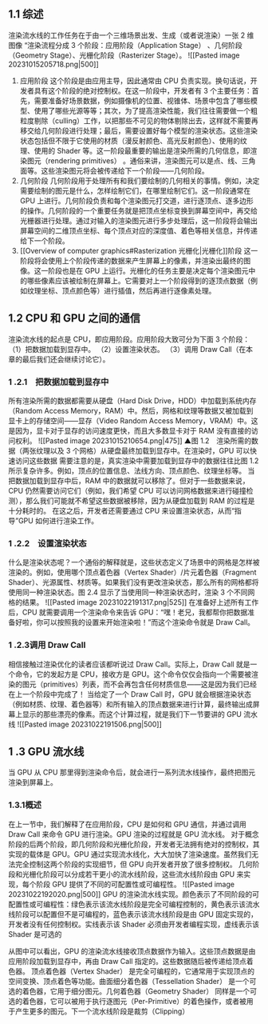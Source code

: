 ## 1.1 综述
渲染流水线的工作任务在于由一个三维场景出发、生成（或者说渲染）一张 2 维图像
“渲染流程分成 3 个阶段：应用阶段（Application Stage） 、几何阶段（Geometry Stage）、光栅化阶段（Rasterizer Stage）。
  ![[Pasted image 20231015205718.png|500]]
1. 应用阶段
    这个阶段是由应用主导，因此通常由 CPU 负责实现。换句话说，开发者具有这个阶段的绝对控制权。在这一阶段中，开发者有 3 个主要任务：首先，需要准备好场景数据，例如摄像机的位置、视锥体、场景中包含了哪些模型、使用了哪些光源等等；其次，为了提高渲染性能，我们往往需要做一个粗粒度剔除（culling）工作，以把那些不可见的物体剔除出去，这样就不需要再移交给几何阶段进行处理；最后，需要设置好每个模型的渲染状态。这些渲染状态包括但不限于它使用的材质（漫反射颜色、高光反射颜色）、使用的纹理、使用的 Shader 等。这一阶段最重要的输出是渲染所需的几何信息，即渲染图元（rendering primitives） 。通俗来讲，渲染图元可以是点、线、三角面等。这些渲染图元将会被传递给下一个阶段——几何阶段。
2. 几何阶段
    几何阶段用于处理所有和我们要绘制的几何相关的事情。例如，决定需要绘制的图元是什么，怎样绘制它们，在哪里绘制它们。这一阶段通常在 GPU 上进行。几何阶段负责和每个渲染图元打交道，进行逐顶点、逐多边形的操作。几何阶段的一个重要任务就是把顶点坐标变换到屏幕空间中，再交给光栅器进行处理。通过对输入的渲染图元进行多步处理后，这一阶段将会输出屏幕空间的二维顶点坐标、每个顶点对应的深度值、着色等相关信息，并传递给下一个阶段。
3. [[Overview of computer graphics#Rasterization 光栅化|光栅化]]阶段
    这一阶段将会使用上个阶段传递的数据来产生屏幕上的像素，并渲染出最终的图像。这一阶段也是在 GPU 上运行。光栅化的任务主要是决定每个渲染图元中的哪些像素应该被绘制在屏幕上。它需要对上一个阶段得到的逐顶点数据（例如纹理坐标、顶点颜色等）进行插值，然后再进行逐像素处理。
## 1.2 CPU 和 GPU 之间的通信
渲染流水线的起点是 CPU，即应用阶段。应用阶段大致可分为下面 3 个阶段：
（1）把数据加载到显存中。
（2）设置渲染状态。
（3）调用 Draw Call（在本章的最后我们还会继续讨论它）。
### 1 .2.1　把数据加载到显存中
所有渲染所需的数据都需要从硬盘（Hard Disk Drive，HDD）中加载到系统内存（Random Access Memory，RAM）中。然后，网格和纹理等数据又被加载到显卡上的存储空间——显存（Video Random Access Memory，VRAM）中。这是因为，显卡对于显存的访问速度更快，而且大多数显卡对于 RAM 没有直接的访问权利。
![[Pasted image 20231015210654.png|475]]
▲图 1.2　渲染所需的数据（两张纹理以及 3 个网格）从硬盘最终加载到显存中。在渲染时，GPU 可以快速访问这些数据
需要注意的是，真实渲染中需要加载到显存中的数据往往比图 1.2 所示复杂许多。例如，顶点的位置信息、法线方向、顶点颜色、纹理坐标等。
当把数据加载到显存中后，RAM 中的数据就可以移除了。但对于一些数据来说，CPU 仍然需要访问它们（例如，我们希望 CPU 可以访问网格数据来进行碰撞检测），那么我们可能就不希望这些数据被移除，因为从硬盘加载到 RAM 的过程是十分耗时的。
在这之后，开发者还需要通过 CPU 来设置渲染状态，从而“指导”GPU 如何进行渲染工作。
### 1 .2.2　设置渲染状态
什么是渲染状态呢？一个通俗的解释就是，这些状态定义了场景中的网格是怎样被渲染的。例如，使用哪个顶点着色器（Vertex Shader）/片元着色器（Fragment Shader）、光源属性、材质等。如果我们没有更改渲染状态，那么所有的网格都将使用同一种渲染状态。图 2.4 显示了当使用同一种渲染状态时，渲染 3 个不同网格的结果。
![[Pasted image 20231022191317.png|525]]
在准备好上述所有工作后，CPU 就需要调用一个渲染命令来告诉 GPU：“嘿！老兄，我都帮你把数据准备好啦，你可以按照我的设置来开始渲染啦！”而这个渲染命令就是 Draw Call。
### 1 .2.3调用 Draw Call
相信接触过渲染优化的读者应该都听说过 Draw Call。实际上，Draw Call 就是一个命令，它的发起方是 CPU，接收方是 GPU。这个命令仅仅会指向一个需要被渲染的图元（primitives）列表，而不会再包含任何材质信息——这是因为我们已经在上一个阶段中完成了！
当给定了一个 Draw Call 时，GPU 就会根据渲染状态（例如材质、纹理、着色器等）和所有输入的顶点数据来进行计算，最终输出成屏幕上显示的那些漂亮的像素。而这个计算过程，就是我们下一节要讲的 GPU 流水线
![[Pasted image 20231022191506.png|500]]
## 1 .3 GPU 流水线
当 GPU 从 CPU 那里得到渲染命令后，就会进行一系列流水线操作，最终把图元渲染到屏幕上。
### 1.3.1概述
在上一节中，我们解释了在应用阶段，CPU 是如何和 GPU 通信，并通过调用 Draw Call 来命令 GPU 进行渲染。GPU 渲染的过程就是 GPU 流水线。
对于概念阶段的后两个阶段，即几何阶段和光栅化阶段，开发者无法拥有绝对的控制权，其实现的载体是 GPU。GPU 通过实现流水线化，大大加快了渲染速度。虽然我们无法完全控制这两个阶段的实现细节，但 GPU 向开发者开放了很多控制权。
几何阶段和光栅化阶段可以分成若干更小的流水线阶段，这些流水线阶段由 GPU 来实现，每个阶段 GPU 提供了不同的可配置性或可编程性。
![[Pasted image 20231022192020.png|500]]
GPU 的渲染流水线实现。颜色表示了不同阶段的可配置性或可编程性：绿色表示该流水线阶段是完全可编程控制的，黄色表示该流水线阶段可以配置但不是可编程的，蓝色表示该流水线阶段是由 GPU 固定实现的，开发者没有任何控制权。实线表示该 Shader 必须由开发者编程实现，虚线表示该 Shader 是可选的

从图中可以看出，GPU 的渲染流水线接收顶点数据作为输入。这些顶点数据是由应用阶段加载到显存中，再由 Draw Call 指定的。这些数据随后被传递给顶点着色器。
顶点着色器（Vertex Shader）
 是完全可编程的，它通常用于实现顶点的空间变换、顶点着色等功能。曲面细分着色器（Tessellation Shader）
 是一个可选的着色器，它用于细分图元。几何着色器（Geometry Shader）
 同样是一个可选的着色器，它可以被用于执行逐图元（Per-Primitive）的着色操作，或者被用于产生更多的图元。下一个流水线阶段是裁剪（Clipping）
 